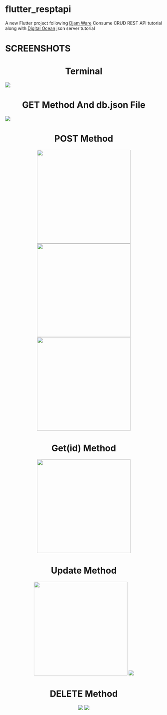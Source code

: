 # flutter_resptapi

A new Flutter project following <a href="https://www.djamware.com/post/5f308ef7185c336b811b362a/flutter-tutorial-consume-crud-rest-api-android-and-ios-apps?ref=morioh.com#list-data">Djam Ware</a> Consume CRUD REST API tutorial along with <a href="https://www.digitalocean.com/community/tutorials/json-server">Digital Ocean</a> json server tutorial

# SCREENSHOTS
<h1 align="center">Terminal</h1>
<img src="https://user-images.githubusercontent.com/100727442/224798477-17e9861a-6c85-42de-8813-ea93840b10ee.png" />

<h1 align="center">GET Method And db.json File</h1>
<img src="https://user-images.githubusercontent.com/100727442/224798705-8182b3e4-bc1b-4177-a203-de0e561089b7.png" />

<h1 align="center">POST Method</h1>
<p float="left" align="center">
<img src="https://user-images.githubusercontent.com/100727442/224799388-45f8f608-77ce-4a30-a8bb-c0f64c9e00d8.png" width=300 />
<img src="https://user-images.githubusercontent.com/100727442/224799101-7811280c-30ac-4e65-9d60-cc2d77cfe5d6.png" width=300 />
<img src="https://user-images.githubusercontent.com/100727442/224799262-5120b7ca-99b8-45ea-8630-fb9dae24a09f.png" width=300 />
</p>

<h1 align="center">Get(id) Method</h1>
<p float="left" align="center">
<img src="https://user-images.githubusercontent.com/100727442/224800396-efb65e4f-40be-460a-8db2-9d4c90c3b4d1.png" width="300"/>
</p>

<h1 align="center">Update Method</h1>
<p float="left" align="center">
<img src="https://user-images.githubusercontent.com/100727442/224800831-f876fcbc-096e-4aa2-b8d8-13aa5c3b63d7.png" width=300/>
<img src="https://user-images.githubusercontent.com/100727442/224801053-37a756f7-45ec-460c-a9df-04970dc2c04b.png" />
</p>

<h1 align="center">DELETE Method</h1>
<p float="left" align="center">
<img src="https://user-images.githubusercontent.com/100727442/224801172-8ff15be1-d826-403e-b94f-b6e2552fa2db.png" />
<img src="https://user-images.githubusercontent.com/100727442/224801286-26a278aa-d985-407f-8e3c-f987525d7a36.png" />
</p>
